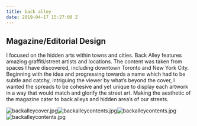 ```yaml
---
title: back alley
date: 2019-04-17 15:27:00 Z
---
```


## Magazine/Editorial Design

I focused on the hidden arts within towns and cities. Back Alley features amazing graffiti/street artists and locations. The content was taken from spaces I have discovered, including downtown Toronto and New York City. Beginning with the idea and progressing towards a name which had to be subtle and catchy, intriguing the viewer by what’s beyond the cover, I wanted the spreads to be cohesive and yet unique to display each artwork in a way that would match and glorify the street art. Making the aesthetic of the magazine cater to back alleys and hidden area’s of our streets.

![backalleycover.jpg](/uploads/backalleycover.jpg)![backalleycontents.jpg](/uploads/backalleycontents.jpg)![backalleycontents.jpg](/uploads/backalleycontents.jpg)![backalleycontents.jpg](/uploads/backalleycontents.jpg)
